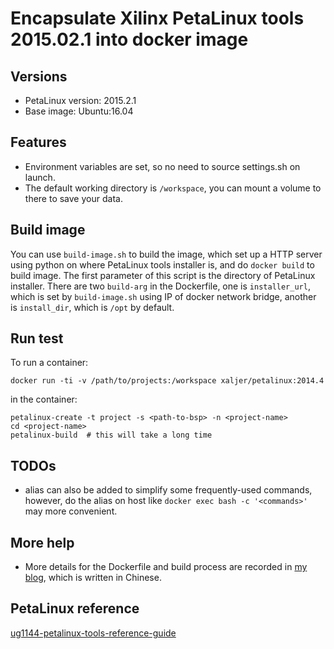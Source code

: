 # Encapsulate Xilinx PetaLinux tools 2015.02.1 into docker image

## Versions
- PetaLinux version: 2015.2.1
- Base image: Ubuntu:16.04

## Features
- Environment variables are set, so no need to source settings.sh on launch.
- The default working directory is `/workspace`, you can mount a volume to there to save your data.

## Build image
You can use `build-image.sh` to build the image, which set up a HTTP server using python on where PetaLinux tools installer is, and do `docker build` to build image. The first parameter of this script is the directory of PetaLinux installer. There are two `build-arg` in the Dockerfile, one is `installer_url`, which is set by `build-image.sh` using IP of docker network bridge, another is `install_dir`, which is `/opt` by default.

## Run test

To run a container:

```shell
docker run -ti -v /path/to/projects:/workspace xaljer/petalinux:2014.4
```

in the container:

```shell
petalinux-create -t project -s <path-to-bsp> -n <project-name>
cd <project-name>
petalinux-build  # this will take a long time
```

## TODOs

- alias can also be added to simplify some frequently-used commands, however, do the alias on host like `docker exec bash -c '<commands>'` may more convenient. 

## More help

- More details for the Dockerfile and build process are recorded in [my blog](blog.csdn.net/elegant__), which is written in Chinese.

## PetaLinux reference

[ug1144-petalinux-tools-reference-guide](https://www.xilinx.com/support/documentation/sw_manuals/petalinux2014_4/ug1144-petalinux-tools-reference-guide.pdf)

